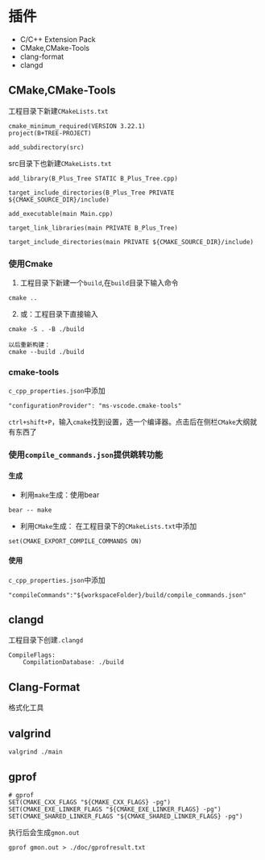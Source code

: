 # 插件
- C/C++ Extension Pack
- CMake,CMake-Tools
- clang-format
- clangd

## CMake,CMake-Tools
工程目录下新建`CMakeLists.txt`
```
cmake_minimum_required(VERSION 3.22.1)
project(B+TREE-PROJECT)

add_subdirectory(src)
```

src目录下也新建`CMakeLists.txt`
```
add_library(B_Plus_Tree STATIC B_Plus_Tree.cpp)

target_include_directories(B_Plus_Tree PRIVATE ${CMAKE_SOURCE_DIR}/include)

add_executable(main Main.cpp)

target_link_libraries(main PRIVATE B_Plus_Tree)

target_include_directories(main PRIVATE ${CMAKE_SOURCE_DIR}/include)

```

### 使用Cmake

1. 工程目录下新建一个`build`,在`build`目录下输入命令
```
cmake ..
```
2. 或：工程目录下直接输入
```
cmake -S . -B ./build

以后重新构建：
cmake --build ./build
```

### cmake-tools
`c_cpp_properties.json`中添加
```
"configurationProvider": "ms-vscode.cmake-tools"
```
`ctrl+shift+P`，输入`cmake`找到设置，选一个编译器。点击后在侧栏`CMake`大纲就有东西了

### 使用`compile_commands.json`提供跳转功能
#### 生成
- 利用`make`生成：使用bear
```
bear -- make
```
- 利用`CMake`生成：
在工程目录下的`CMakeLists.txt`中添加
```
set(CMAKE_EXPORT_COMPILE_COMMANDS ON)
```
#### 使用
`c_cpp_properties.json`中添加
```
"compileCommands":"${workspaceFolder}/build/compile_commands.json"
```

## clangd
工程目录下创建`.clangd`
```
CompileFlags:
    CompilationDatabase: ./build
```

## Clang-Format
格式化工具

## valgrind
```
valgrind ./main
```

## gprof

```
# gprof
SET(CMAKE_CXX_FLAGS "${CMAKE_CXX_FLAGS} -pg")
SET(CMAKE_EXE_LINKER_FLAGS "${CMAKE_EXE_LINKER_FLAGS} -pg")
SET(CMAKE_SHARED_LINKER_FLAGS "${CMAKE_SHARED_LINKER_FLAGS} -pg")
```
执行后会生成`gmon.out`
```
gprof gmon.out > ./doc/gprofresult.txt
```